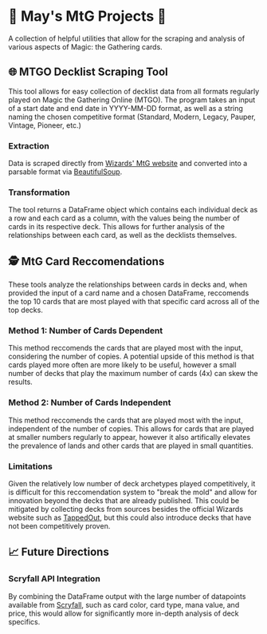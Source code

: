 # :flower_playing_cards: May's MtG Projects :flower_playing_cards:
A collection of helpful utilities that allow for the scraping and analysis of various aspects of Magic: the Gathering cards.

## :globe_with_meridians: MTGO Decklist Scraping Tool
This tool allows for easy collection of decklist data from all formats regularly played on Magic the Gathering Online (MTGO). The program takes an input of a start date and end date in YYYY-MM-DD format, as well as a string naming the chosen competitive format (Standard, Modern, Legacy, Pauper, Vintage, Pioneer, etc.)
### Extraction
Data is scraped directly from [Wizards' MtG website](https://magic.wizards.com) and converted into a parsable format via [BeautifulSoup](https://www.crummy.com/software/BeautifulSoup/). 
### Transformation
The tool returns a DataFrame object which contains each individual deck as a row and each card as a column, with the values being the number of cards in its respective deck. This allows for further analysis of the relationships between each card, as well as the decklists themselves.

## :detective: MtG Card Reccomendations
These tools analyze the relationships between cards in decks and, when provided the input of a card name and a chosen DataFrame, reccomends the top 10 cards that are most played with that specific card across all of the top decks. 
### Method 1: Number of Cards Dependent
This method reccomends the cards that are played most with the input, considering the number of copies. A potential upside of this method is that cards played more often are more likely to be useful, however a small number of decks that play the maximum number of cards (4x) can skew the results.
### Method 2: Number of Cards Independent
This method reccomends the cards that are played most with the input, independent of the number of copies. This allows for cards that are played at smaller numbers regularly to appear, however it also artifically elevates the prevalence of lands and other cards that are played in small quantities. 
### Limitations
Given the relatively low number of deck archetypes played competitively, it is difficult for this reccomendation system to "break the mold" and allow for innovation beyond the decks that are already published. This could be mitigated by collecting decks from sources besides the official Wizards website such as [TappedOut](https://www.tappedout.com), but this could also introduce decks that have not been competitively proven. 

## :chart_with_upwards_trend: Future Directions
### Scryfall API Integration
By combining the DataFrame output with the large number of datapoints available from [Scryfall](https://www.scryfall.com/), such as card color, card type, mana value, and price, this would allow for significantly more in-depth analysis of deck specifics. 
